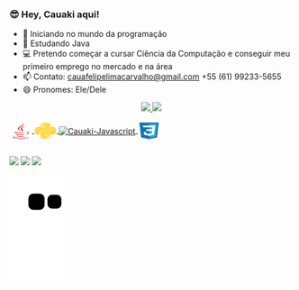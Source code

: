 ### 😎 Hey, Cauaki aqui!

- 🔭 Iniciando no mundo da programação
- 🌱 Estudando Java
- 💻 Pretendo começar a cursar Ciência da Computação e conseguir meu primeiro emprego no mercado e na área
- 📫 Contato: cauafelipelimacarvalho@gmail.com    +55 (61) 99233-5655
- 😄 Pronomes: Ele/Dele

<div align="center">
  <a href="https://github.com/Cauaki">
  <img height="140em" src="https://github-readme-stats.vercel.app/api?username=Cauaki&show_icons=true&theme=github_dark&include_all_commits=true&count_private=true"/>
  <img height="140em" src="https://github-readme-stats.vercel.app/api/top-langs/?username=Cauaki&layout=compact&langs_count=7&theme=github_dark"/>
    </div>

<div style="display: inline_block"><br>
  <img align="center" alt="Cauaki-Java" height="30" width="40" src="https://raw.githubusercontent.com/devicons/devicon/master/icons/java/java-plain.svg">
  <img align="center" alt="Cauaki-Python" height="30" width="40" src="https://raw.githubusercontent.com/devicons/devicon/master/icons/python/python-plain.svg">
  <img align="center" alt="Cauaki-Javascript" height="30" width="40" src="https://cdn.jsdelivr.net/gh/devicons/devicon/icons/javascript/javascript-original.svg" />         
  <img align="center" alt="Cauaki-CSS" height="30" width="40" src="https://raw.githubusercontent.com/devicons/devicon/master/icons/css3/css3-original.svg">
</div>

##

<div> 
    <a href = "mailto:cauafelipelimacarvalho@gmail.com"><img src="https://img.shields.io/badge/-Gmail-%23333?style=for-the-badge&logo=gmail&logoColor=white" target="_blank"></a>
    <a href="https://www.linkedin.com/in/cau%C3%A3-carvalho-b0856a245/" target="_blank"><img src="https://img.shields.io/badge/-LinkedIn-%230077B5?style=for-the-badge&logo=linkedin&logoColor=white" target="_blank"></a> 
  <a href="https://www.instagram.com/cauaki/" target="_blank"><img src="https://img.shields.io/badge/-Instagram-%23E4405F?style=for-the-badge&logo=instagram&logoColor=white"></a>
  
![Snake animation](https://github.com/Cauaki/Cauaki/blob/output/github-contribution-grid-snake.svg)
  
</div>
